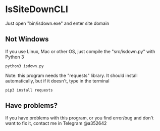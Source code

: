 # IsSiteDownCLI
Just open "bin/isdown.exe" and enter site domain
## Not Windows
If you use Linux, Mac or other OS, just compile the "src/isdown.py" with Python 3
```
python3 isdown.py
```
Note: this program needs the "requests" library. It should install automatically, but if it doesn't, type in the terminal
```
pip3 install requests
```
## Have problems?
If you have problems with this program, or you find error/bug and don't want to fix it, contact me in Telegram @a352642
